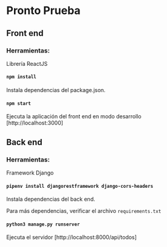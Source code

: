 # Pronto Prueba
## Front end
### Herramientas:

Librería ReactJS

#### `npm install`

Instala dependencias del package.json.
#### `npm start`

Ejecuta la aplicación del front end en modo desarrollo [http://localhost:3000]

## Back end
### Herramientas:

Framework Django

#### `pipenv install djangorestframework django-cors-headers`

Instala dependencias del back end.

Para más dependencias, verificar el archivo `requirements.txt`
#### `python3 manage.py runserver`

Ejecuta el servidor [http://localhost:8000/api/todos]
